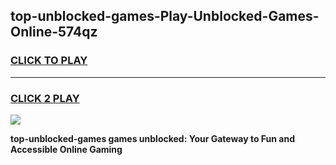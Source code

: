 
## top-unblocked-games-Play-Unblocked-Games-Online-574qz
<h3>
<a href="https://premium76.site?title=top-unblocked-games&ref=24A">CLICK TO PLAY</a></h3>
<hr>

<h3>
<a href="https://premium76.site?title=top-unblocked-games&ref=24A">CLICK 2 PLAY</a>
  
</h3>

<a href="https://premium76.site?title=top-unblocked-games&ref=24A"><img src="https://clearcache.store/games.png"></a>


**top-unblocked-games games unblocked: Your Gateway to Fun and Accessible Online Gaming**
